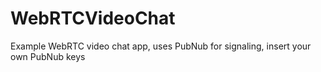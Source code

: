 # WebRTCVideoChat
Example WebRTC video chat app, uses PubNub for signaling, insert your own PubNub keys
